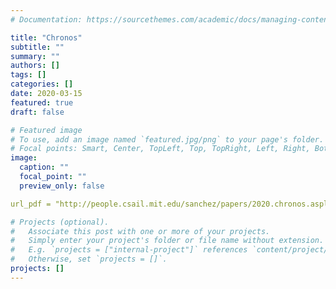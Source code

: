 ```yaml
---
# Documentation: https://sourcethemes.com/academic/docs/managing-content/

title: "Chronos"
subtitle: ""
summary: ""
authors: []
tags: []
categories: []
date: 2020-03-15
featured: true
draft: false

# Featured image
# To use, add an image named `featured.jpg/png` to your page's folder.
# Focal points: Smart, Center, TopLeft, Top, TopRight, Left, Right, BottomLeft, Bottom, BottomRight.
image:
  caption: ""
  focal_point: ""
  preview_only: false

url_pdf = "http://people.csail.mit.edu/sanchez/papers/2020.chronos.asplos.pdf"

# Projects (optional).
#   Associate this post with one or more of your projects.
#   Simply enter your project's folder or file name without extension.
#   E.g. `projects = ["internal-project"]` references `content/project/deep-learning/index.md`.
#   Otherwise, set `projects = []`.
projects: []
---
```

